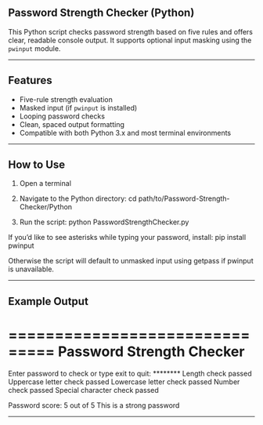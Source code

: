 ## Password Strength Checker (Python)

This Python script checks password strength based on five rules and offers clear, readable console output. It supports optional input masking using the `pwinput` module.

---

## Features

- Five-rule strength evaluation
- Masked input (if `pwinput` is installed)
- Looping password checks
- Clean, spaced output formatting
- Compatible with both Python 3.x and most terminal environments

---

## How to Use

1. Open a terminal
2. Navigate to the Python directory:
    cd path/to/Password-Strength-Checker/Python

3. Run the script:
    python PasswordStrengthChecker.py

If you’d like to see asterisks while typing your password, install:
pip install pwinput

Otherwise the script will default to unmasked input using getpass if pwinput is unavailable.

---

## Example Output

===============================
 Password Strength Checker 
===============================

Enter password to check or type exit to quit: ********
Length check passed
Uppercase letter check passed
Lowercase letter check passed
Number check passed
Special character check passed

Password score: 5 out of 5
This is a strong password

---
